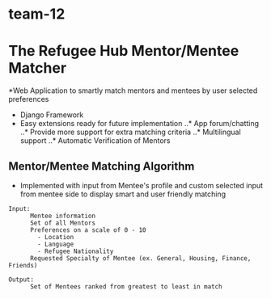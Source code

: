 # team-12
# The Refugee Hub Mentor/Mentee Matcher
*Web Application to smartly match mentors and mentees by user selected preferences
* Django Framework
* Easy extensions ready for future implementation
..* App forum/chatting
..* Provide more support for extra matching criteria
..* Multilingual support
..* Automatic Verification of Mentors
## Mentor/Mentee Matching Algorithm
* Implemented with input from Mentee's profile and custom selected input from mentee side to display smart and user friendly matching
```
Input:
      Mentee information
      Set of all Mentors
      Preferences on a scale of 0 - 10
        - Location
        - Language
        - Refugee Nationality
      Requested Specialty of Mentee (ex. General, Housing, Finance, Friends)
      
Output:
      Set of Mentees ranked from greatest to least in match     
```
